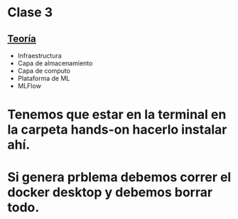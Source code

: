 # Clase 3

## [Teoría](teoria/clase3.pdf)

* Infraestructura
* Capa de almacenamiento
* Capa de computo
* Plataforma de ML
* MLFlow

# Tenemos que estar en la terminal en la carpeta hands-on hacerlo instalar ahí.
# Si genera prblema debemos correr el docker desktop y debemos borrar todo.